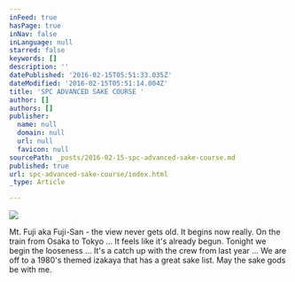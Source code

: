 ```yaml
---
inFeed: true
hasPage: true
inNav: false
inLanguage: null
starred: false
keywords: []
description: ''
datePublished: '2016-02-15T05:51:33.035Z'
dateModified: '2016-02-15T05:51:14.004Z'
title: 'SPC ADVANCED SAKE COURSE '
author: []
authors: []
publisher:
  name: null
  domain: null
  url: null
  favicon: null
sourcePath: _posts/2016-02-15-spc-advanced-sake-course.md
published: true
url: spc-advanced-sake-course/index.html
_type: Article

---
```

![](https://the-grid-user-content.s3-us-west-2.amazonaws.com/6071989d-c6b1-47cb-8bdd-dfac3049cfb9.jpg)

Mt. Fuji aka Fuji-San - the view never gets old. It begins now really. On the train from Osaka to Tokyo ... It feels like it's already begun. Tonight we begin the looseness ... It's a catch up with the crew from last year ... We are off to a 1980's themed izakaya that has a great sake list. May the sake gods be with me.